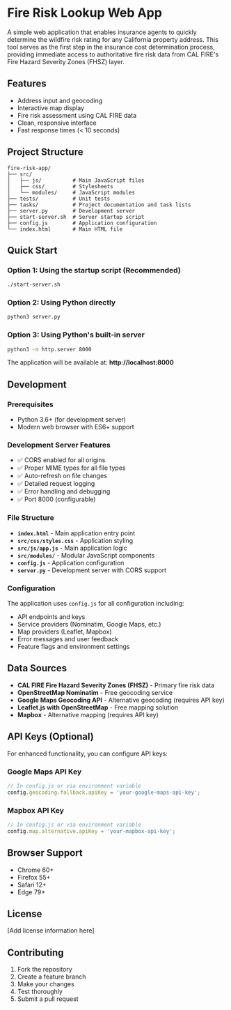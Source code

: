 # Fire Risk Lookup Web App

A simple web application that enables insurance agents to quickly determine the wildfire risk rating for any California property address. This tool serves as the first step in the insurance cost determination process, providing immediate access to authoritative fire risk data from CAL FIRE's Fire Hazard Severity Zones (FHSZ) layer.

## Features

- Address input and geocoding
- Interactive map display
- Fire risk assessment using CAL FIRE data
- Clean, responsive interface
- Fast response times (< 10 seconds)

## Project Structure

```
fire-risk-app/
├── src/
│   ├── js/          # Main JavaScript files
│   ├── css/         # Stylesheets
│   └── modules/     # JavaScript modules
├── tests/           # Unit tests
├── tasks/           # Project documentation and task lists
├── server.py        # Development server
├── start-server.sh  # Server startup script
├── config.js        # Application configuration
└── index.html       # Main HTML file
```

## Quick Start

### Option 1: Using the startup script (Recommended)
```bash
./start-server.sh
```

### Option 2: Using Python directly
```bash
python3 server.py
```

### Option 3: Using Python's built-in server
```bash
python3 -m http.server 8000
```

The application will be available at: **http://localhost:8000**

## Development

### Prerequisites
- Python 3.6+ (for development server)
- Modern web browser with ES6+ support

### Development Server Features
- ✅ CORS enabled for all origins
- ✅ Proper MIME types for all file types
- ✅ Auto-refresh on file changes
- ✅ Detailed request logging
- ✅ Error handling and debugging
- ✅ Port 8000 (configurable)

### File Structure
- **`index.html`** - Main application entry point
- **`src/css/styles.css`** - Application styling
- **`src/js/app.js`** - Main application logic
- **`src/modules/`** - Modular JavaScript components
- **`config.js`** - Application configuration
- **`server.py`** - Development server with CORS support

### Configuration
The application uses `config.js` for all configuration including:
- API endpoints and keys
- Service providers (Nominatim, Google Maps, etc.)
- Map providers (Leaflet, Mapbox)
- Error messages and user feedback
- Feature flags and environment settings

## Data Sources

- **CAL FIRE Fire Hazard Severity Zones (FHSZ)** - Primary fire risk data
- **OpenStreetMap Nominatim** - Free geocoding service
- **Google Maps Geocoding API** - Alternative geocoding (requires API key)
- **Leaflet.js with OpenStreetMap** - Free mapping solution
- **Mapbox** - Alternative mapping (requires API key)

## API Keys (Optional)

For enhanced functionality, you can configure API keys:

### Google Maps API Key
```javascript
// In config.js or via environment variable
config.geocoding.fallback.apiKey = 'your-google-maps-api-key';
```

### Mapbox API Key
```javascript
// In config.js or via environment variable
config.map.alternative.apiKey = 'your-mapbox-api-key';
```

## Browser Support

- Chrome 60+
- Firefox 55+
- Safari 12+
- Edge 79+

## License

[Add license information here]

## Contributing

1. Fork the repository
2. Create a feature branch
3. Make your changes
4. Test thoroughly
5. Submit a pull request 